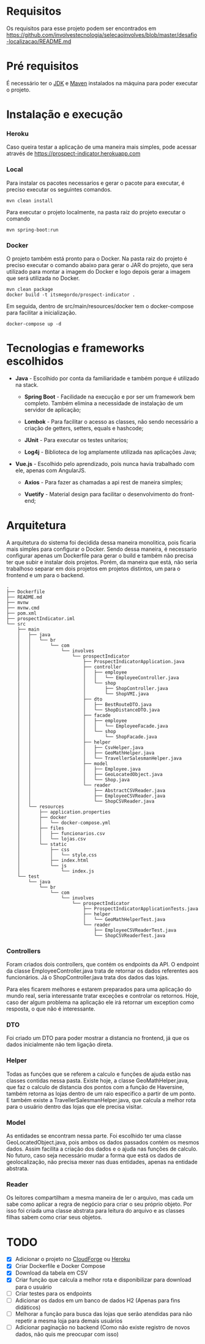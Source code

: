 # Requisitos

   Os requisitos para esse projeto podem ser encontrados em https://github.com/involvestecnologia/selecaoinvolves/blob/master/desafio-localizacao/README.md

# Pré requisitos

   É necessário ter o [JDK](https://docs.oracle.com/cd/E19182-01/820-7851/inst_cli_jdk_javahome_t/) e [Maven](https://maven.apache.org/install.html) instalados na máquina para poder executar o projeto.

# Instalação e execução
### Heroku

Caso queira testar a aplicação de uma maneira mais simples, pode acessar através de https://prospect-indicator.herokuapp.com

### Local

Para instalar os pacotes necessarios e gerar o pacote para executar, é preciso executar os seguintes comandos.

   ```
   mvn clean install
   ```

Para executar o projeto localmente, na pasta raiz do projeto executar o comando

   ```
   mvn spring-boot:run
   ```

### Docker

O projeto também está pronto para o Docker. Na pasta raiz do projeto é preciso executar o comando abaixo para gerar o JAR do projeto, que sera utilizado para montar a imagem do Docker e logo depois gerar a imagem que será utilizada no Docker.

   ```
   mvn clean package
   docker build -t itsmegordo/prospect-indicator .
   ```

Em seguida, dentro de src/main/resources/docker tem o docker-compose para facilitar a inicialização.

   ```
   docker-compose up -d
   ```
   
# Tecnologias e frameworks escolhidos

- **Java** - Escolhido por conta da familiaridade e também porque é utilizado na stack.

   - **Spring Boot** - Facilidade na execução e por ser um framework bem completo. Também elimina a necessidade de instalaçào de um servidor de aplicação; 

   - **Lombok** - Para facilitar o acesso as classes, não sendo necessário a criação de getters, setters, equals e hashcode;
   
   - **JUnit** - Para executar os testes unitarios;
   
   - **Log4j** - Biblioteca de log amplamente utilizada nas aplicações Java;

- **Vue.js** - Escolhido pelo aprendizado, pois nunca havia trabalhado com ele, apenas com AngularJS.
   
   - **Axios** - Para fazer as chamadas a api rest de maneira simples;

   - **Vuetify** - Material design para facilitar o desenvolvimento do front-end;

# Arquitetura

A arquitetura do sistema foi decidida dessa maneira monolitica, pois ficaria mais simples para configurar o Docker.
Sendo dessa maneira, é necessario configurar apenas um Dockerfile para gerar o build e também não precisa ter que subir e instalar dois projetos.
Porém, da maneira que está, não seria trabalhoso separar em dois projetos em projetos distintos, um para o frontend e um para o backend.

``` 
.
├── Dockerfile
├── README.md
├── mvnw
├── mvnw.cmd
├── pom.xml
├── prospectIndicator.iml
└── src
    ├── main
    │   ├── java
    │   │   └── br
    │   │       └── com
    │   │           └── involves
    │   │               └── prospectIndicator
    │   │                   ├── ProspectIndicatorApplication.java
    │   │                   ├── controller
    │   │                   │   ├── employee
    │   │                   │   │   └── EmployeeController.java
    │   │                   │   └── shop
    │   │                   │       ├── ShopController.java
    │   │                   │       └── ShopVMI.java
    │   │                   ├── dto
    │   │                   │   ├── BestRouteDTO.java
    │   │                   │   └── ShopDistanceDTO.java
    │   │                   ├── facade
    │   │                   │   ├── employee
    │   │                   │   │   └── EmployeeFacade.java
    │   │                   │   └── shop
    │   │                   │       └── ShopFacade.java
    │   │                   ├── helper
    │   │                   │   ├── CsvHelper.java
    │   │                   │   ├── GeoMathHelper.java
    │   │                   │   └── TravellerSalesmanHelper.java
    │   │                   ├── model
    │   │                   │   ├── Employee.java
    │   │                   │   ├── GeoLocatedObject.java
    │   │                   │   └── Shop.java
    │   │                   └── reader
    │   │                       ├── AbstractCSVReader.java
    │   │                       ├── EmployeeCSVReader.java
    │   │                       └── ShopCSVReader.java
    │   └── resources
    │       ├── application.properties
    │       ├── docker
    │       │   └── docker-compose.yml
    │       ├── files
    │       │   ├── funcionarios.csv
    │       │   └── lojas.csv
    │       └── static
    │           ├── css
    │           │   └── style.css
    │           ├── index.html
    │           └── js
    │               └── index.js
    └── test
        └── java
            └── br
                └── com
                    └── involves
                        └── prospectIndicator
                            ├── ProspectIndicatorApplicationTests.java
                            ├── helper
                            │   └── GeoMathHelperTest.java
                            └── reader
                                ├── EmployeeCSVReaderTest.java
                                └── ShopCSVReaderTest.java

```

### Controllers

Foram criados dois controllers, que contém os endpoints da API. O endpoint da classe EmployeeController.java trata de retornar os dados referentes aos funcionários. Já o ShopController.java trata dos dados das lojas.

Para eles ficarem melhores e estarem preparados para uma aplicação do mundo real, seria interessante tratar exceções e controlar os retornos. Hoje, caso der algum problema na aplicação ele irá retornar um exception como resposta, o que não é interessante.

### DTO

Foi criado um DTO para poder mostrar a distancia no frontend, já que os dados inicialmente não tem ligação direta.

### Helper

Todas as funções que se referem a calculo e funções de ajuda estão nas classes contidas nessa pasta. 
Existe hoje, a classe GeoMathHelper.java, que faz o calculo de distancia dos pontos com a função de Haversine, também retorna as lojas dentro de um raio especifico a partir de um ponto. E também existe a TravellerSalesmanHelper.java, que calcula a melhor rota para o usuário dentro das lojas que ele precisa visitar.

### Model

As entidades se encontram nessa parte. Foi escolhido ter uma classe GeoLocatedObject.java, pois ambos os dados passados contém os mesmos dados. Assim facilita a criação dos dados e o ajuda nas funções de calculo. No futuro, caso seja necessário mudar a forma que está os dados de geolocalização, não precisa mexer nas duas entidades, apenas na entidade abstrata.

### Reader

Os leitores compartilham a mesma maneira de ler o arquivo, mas cada um sabe como aplicar a regra de negócio para criar o seu próprio objeto. Por isso foi criada uma classe abstrata para leitura do arquivo e as classes filhas sabem como criar seus objetos.

# TODO

- [x] Adicionar o projeto no [CloudForge](http://www.cloudforge.com) ou [Heroku](https://www.heroku.com) 
- [x] Criar Dockerfile e Docker Compose
- [x] Download da tabela em CSV
- [x] Criar função que calcula a melhor rota e disponibilizar para download para o usuário
- [ ] Criar testes para os endpoints
- [ ] Adicionar os dados em um banco de dados H2 (Apenas para fins didáticos)
- [ ] Melhorar a função para busca das lojas que serão atendidas para não repetir a mesma loja para demais usuários
- [ ] Adicionar paginação no backend (Como não existe registro de novos dados, não quis me preocupar com isso)